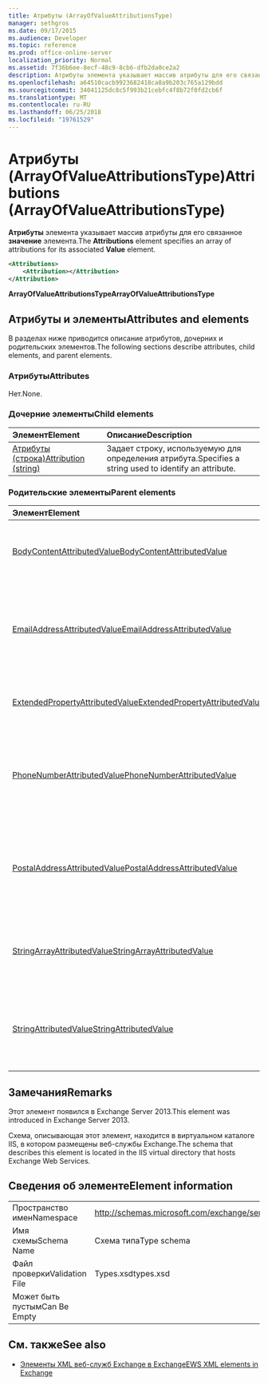 ```yaml
---
title: Атрибуты (ArrayOfValueAttributionsType)
manager: sethgros
ms.date: 09/17/2015
ms.audience: Developer
ms.topic: reference
ms.prod: office-online-server
localization_priority: Normal
ms.assetid: 7f36b6ee-8ecf-48c9-8cb6-dfb2da0ce2a2
description: Атрибуты элемента указывает массив атрибуты для его связанное значение элемента.
ms.openlocfilehash: a64510cacb9923682418ca8a9b203c765a129bdd
ms.sourcegitcommit: 34041125dc8c5f993b21cebfc4f8b72f0fd2cb6f
ms.translationtype: MT
ms.contentlocale: ru-RU
ms.lasthandoff: 06/25/2018
ms.locfileid: "19761529"
---
```

# <a name="attributions-arrayofvalueattributionstype"></a><span data-ttu-id="6703c-103">Атрибуты (ArrayOfValueAttributionsType)</span><span class="sxs-lookup"><span data-stu-id="6703c-103">Attributions (ArrayOfValueAttributionsType)</span></span>

<span data-ttu-id="6703c-104">**Атрибуты** элемента указывает массив атрибуты для его связанное **значение** элемента.</span><span class="sxs-lookup"><span data-stu-id="6703c-104">The **Attributions** element specifies an array of attributions for its associated **Value** element.</span></span> 
  
```XML
<Attributions>
    <Attribution></Attribution>
</Attribution>
```

 <span data-ttu-id="6703c-105">**ArrayOfValueAttributionsType**</span><span class="sxs-lookup"><span data-stu-id="6703c-105">**ArrayOfValueAttributionsType**</span></span>
## <a name="attributes-and-elements"></a><span data-ttu-id="6703c-106">Атрибуты и элементы</span><span class="sxs-lookup"><span data-stu-id="6703c-106">Attributes and elements</span></span>

<span data-ttu-id="6703c-107">В разделах ниже приводится описание атрибутов, дочерних и родительских элементов.</span><span class="sxs-lookup"><span data-stu-id="6703c-107">The following sections describe attributes, child elements, and parent elements.</span></span>
  
### <a name="attributes"></a><span data-ttu-id="6703c-108">Атрибуты</span><span class="sxs-lookup"><span data-stu-id="6703c-108">Attributes</span></span>

<span data-ttu-id="6703c-109">Нет.</span><span class="sxs-lookup"><span data-stu-id="6703c-109">None.</span></span>
  
### <a name="child-elements"></a><span data-ttu-id="6703c-110">Дочерние элементы</span><span class="sxs-lookup"><span data-stu-id="6703c-110">Child elements</span></span>

|<span data-ttu-id="6703c-111">**Элемент**</span><span class="sxs-lookup"><span data-stu-id="6703c-111">**Element**</span></span>|<span data-ttu-id="6703c-112">**Описание**</span><span class="sxs-lookup"><span data-stu-id="6703c-112">**Description**</span></span>|
|:-----|:-----|
|[<span data-ttu-id="6703c-113">Атрибуты (строка)</span><span class="sxs-lookup"><span data-stu-id="6703c-113">Attribution (string)</span></span>](attribution-string.md) <br/> |<span data-ttu-id="6703c-114">Задает строку, используемую для определения атрибута.</span><span class="sxs-lookup"><span data-stu-id="6703c-114">Specifies a string used to identify an attribute.</span></span>  <br/> |
   
### <a name="parent-elements"></a><span data-ttu-id="6703c-115">Родительские элементы</span><span class="sxs-lookup"><span data-stu-id="6703c-115">Parent elements</span></span>

|<span data-ttu-id="6703c-116">**Элемент**</span><span class="sxs-lookup"><span data-stu-id="6703c-116">**Element**</span></span>|<span data-ttu-id="6703c-117">**Описание**</span><span class="sxs-lookup"><span data-stu-id="6703c-117">**Description**</span></span>|
|:-----|:-----|
|[<span data-ttu-id="6703c-118">BodyContentAttributedValue</span><span class="sxs-lookup"><span data-stu-id="6703c-118">BodyContentAttributedValue</span></span>](bodycontentattributedvalue.md) <br/> |<span data-ttu-id="6703c-119">Указывает содержимое основного текста элемента.</span><span class="sxs-lookup"><span data-stu-id="6703c-119">Specifies the body content of an item.</span></span>  <br/> |
|[<span data-ttu-id="6703c-120">EmailAddressAttributedValue</span><span class="sxs-lookup"><span data-stu-id="6703c-120">EmailAddressAttributedValue</span></span>](emailaddressattributedvalue.md) <br/> |<span data-ttu-id="6703c-121">Указывает экземпляр массив адресов электронной почты и их связанные атрибуты.</span><span class="sxs-lookup"><span data-stu-id="6703c-121">Specifies an instance of an array of email addresses and their associated attributions.</span></span>  <br/> |
|[<span data-ttu-id="6703c-122">ExtendedPropertyAttributedValue</span><span class="sxs-lookup"><span data-stu-id="6703c-122">ExtendedPropertyAttributedValue</span></span>](extendedpropertyattributedvalue.md) <br/> |<span data-ttu-id="6703c-123">Задает расширенные свойства для пользователя.</span><span class="sxs-lookup"><span data-stu-id="6703c-123">Specifies extended properties for a persona.</span></span>  <br/> |
|[<span data-ttu-id="6703c-124">PhoneNumberAttributedValue</span><span class="sxs-lookup"><span data-stu-id="6703c-124">PhoneNumberAttributedValue</span></span>](phonenumberattributedvalue.md) <br/> |<span data-ttu-id="6703c-125">Указывает экземпляр массив номеров телефонов и их связанные атрибуты.</span><span class="sxs-lookup"><span data-stu-id="6703c-125">Specifies an instance of an array of phone numbers and their associated attributions.</span></span>  <br/> |
|[<span data-ttu-id="6703c-126">PostalAddressAttributedValue</span><span class="sxs-lookup"><span data-stu-id="6703c-126">PostalAddressAttributedValue</span></span>](postaladdressattributedvalue.md) <br/> |<span data-ttu-id="6703c-127">Указывает экземпляр массив почтовых адресов и их связанные атрибуты.</span><span class="sxs-lookup"><span data-stu-id="6703c-127">Specifies an instance of an array of postal addresses and their associated attributions.</span></span>  <br/> |
|[<span data-ttu-id="6703c-128">StringArrayAttributedValue</span><span class="sxs-lookup"><span data-stu-id="6703c-128">StringArrayAttributedValue</span></span>](stringarrayattributedvalue.md) <br/> |<span data-ttu-id="6703c-129">Указывает экземпляр массив строковых данных для элемента пользователя.</span><span class="sxs-lookup"><span data-stu-id="6703c-129">Specifies an instance of an array of string data for a persona element.</span></span>  <br/> |
|[<span data-ttu-id="6703c-130">StringAttributedValue</span><span class="sxs-lookup"><span data-stu-id="6703c-130">StringAttributedValue</span></span>](stringattributedvalue.md) <br/> |<span data-ttu-id="6703c-131">Задает экземпляр в массиве атрибутов, связанных с элементом пользователя.</span><span class="sxs-lookup"><span data-stu-id="6703c-131">Specifies an instance in an array of attributes associated with a persona element.</span></span>  <br/> |
   
## <a name="remarks"></a><span data-ttu-id="6703c-132">Замечания</span><span class="sxs-lookup"><span data-stu-id="6703c-132">Remarks</span></span>

<span data-ttu-id="6703c-133">Этот элемент появился в Exchange Server 2013.</span><span class="sxs-lookup"><span data-stu-id="6703c-133">This element was introduced in Exchange Server 2013.</span></span>
  
<span data-ttu-id="6703c-134">Схема, описывающая этот элемент, находится в виртуальном каталоге IIS, в котором размещены веб-службы Exchange.</span><span class="sxs-lookup"><span data-stu-id="6703c-134">The schema that describes this element is located in the IIS virtual directory that hosts Exchange Web Services.</span></span>
  
## <a name="element-information"></a><span data-ttu-id="6703c-135">Сведения об элементе</span><span class="sxs-lookup"><span data-stu-id="6703c-135">Element information</span></span>

|||
|:-----|:-----|
|<span data-ttu-id="6703c-136">Пространство имен</span><span class="sxs-lookup"><span data-stu-id="6703c-136">Namespace</span></span>  <br/> |http://schemas.microsoft.com/exchange/services/2006/types  <br/> |
|<span data-ttu-id="6703c-137">Имя схемы</span><span class="sxs-lookup"><span data-stu-id="6703c-137">Schema Name</span></span>  <br/> |<span data-ttu-id="6703c-138">Схема типа</span><span class="sxs-lookup"><span data-stu-id="6703c-138">Type schema</span></span>  <br/> |
|<span data-ttu-id="6703c-139">Файл проверки</span><span class="sxs-lookup"><span data-stu-id="6703c-139">Validation File</span></span>  <br/> |<span data-ttu-id="6703c-140">Types.xsd</span><span class="sxs-lookup"><span data-stu-id="6703c-140">types.xsd</span></span>  <br/> |
|<span data-ttu-id="6703c-141">Может быть пустым</span><span class="sxs-lookup"><span data-stu-id="6703c-141">Can Be Empty</span></span>  <br/> ||
   
## <a name="see-also"></a><span data-ttu-id="6703c-142">См. также</span><span class="sxs-lookup"><span data-stu-id="6703c-142">See also</span></span>

- [<span data-ttu-id="6703c-143">Элементы XML веб-служб Exchange в Exchange</span><span class="sxs-lookup"><span data-stu-id="6703c-143">EWS XML elements in Exchange</span></span>](ews-xml-elements-in-exchange.md)

